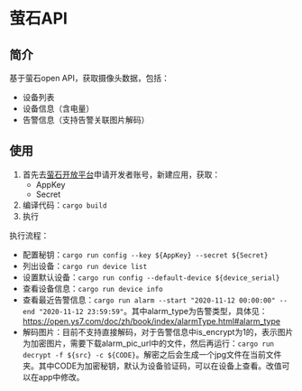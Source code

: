 # 萤石API

## 简介
基于萤石open API，获取摄像头数据，包括：

* 设备列表
* 设备信息（含电量）
* 告警信息（支持告警关联图片解码）

## 使用

1. 首先去[萤石开放平台](https://open.ys7.com/ )申请开发者账号，新建应用，获取：
    * AppKey
    * Secret
2. 编译代码：`cargo build`
3. 执行

执行流程：

* 配置秘钥：`cargo run config --key ${AppKey} --secret ${Secret}`
* 列出设备：`cargo run device list`
* 设置默认设备：`cargo run config --default-device ${device_serial}`
* 查看设备信息：`cargo run device info`
* 查看最近告警信息：`cargo run alarm --start "2020-11-12 00:00:00" --end "2020-11-12 23:59:59"`。其中alarm_type为告警类型，具体见：https://open.ys7.com/doc/zh/book/index/alarmType.html#alarm_type 
* 解码图片：目前不支持直接解码，对于告警信息中is_encrypt为1的，表示图片为加密图片，需要下载alarm_pic_url中的文件，然后再运行：`cargo run decrypt -f ${src} -c ${CODE}`。解密之后会生成一个jpg文件在当前文件夹。其中CODE为加密秘钥，默认为设备验证码，可以在设备上查看。改值可以在app中修改。